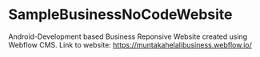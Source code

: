 # SampleBusinessNoCodeWebsite
Android-Development based Business Reponsive Website created using Webflow CMS. 
Link to website: https://muntakahelalibusiness.webflow.io/
